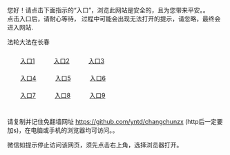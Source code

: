 您好！请点击下面指示的“入口”，浏览此网站是安全的，且为您带来平安。。 <br/>
点击入口后，请耐心等待， 过程中可能会出现无法打开的提示，请忽略，最终会进入网站. </br>

法轮大法在长春<br/>
<div style="padding:10px"><a style="margin:20px" target="_blank" href="https://d3txj6nleh82pq.cloudfront.net/2Qpsp?hxkyr" id="ccLink1" rel="nofollow">入口1</a> <a target="_blank" style="margin:20px" href="https://d2up9u4srdpk35.cloudfront.net/2Qpsp?yfxrjd" id="ccLink2" rel="nofollow">入口2</a> <a style="margin:20px" target="_blank" href="https://dmw3b0jnls6gi.cloudfront.net/2Qpsp?iufsc" id="ccLink3" rel="nofollow">入口3</a></div>

<div style="padding:10px" ><a style="margin:20px" target="_blank" href="https://d3txj6nleh82pq.cloudfront.net/2Qpsp?hxkyr" id="ccLink4" rel="nofollow">入口4</a> <a style="margin:20px" href="https://d2up9u4srdpk35.cloudfront.net/2Qpsp?yfxrjd" target="_blank" id="ccLink5" rel="nofollow">入口5</a> <a style="margin:20px" href="https://dmw3b0jnls6gi.cloudfront.net/2Qpsp?iufsc" target="_blank" id="ccLink6" rel="nofollow">入口6</a></div>

<div style="padding:10px"><a style="margin:20px" target="_blank" href="https://d3txj6nleh82pq.cloudfront.net/2Qpsp?hxkyr" id="ccLink7" rel="nofollow">入口7</a> <a style="margin:20px" href="https://d2up9u4srdpk35.cloudfront.net/2Qpsp?yfxrjd" target="_blank" id="ccLink8" rel="nofollow">入口8</a> <a style="margin:20px" target="_blank" href="https://dmw3b0jnls6gi.cloudfront.net/2Qpsp?iufsc" id="ccLink9" rel="nofollow">入口9</a></div>

<br/>



请复制并记住免翻墙网址 https://github.com/yntd/changchunzx (http后一定要加s)，在电脑或手机的浏览器均可访问。。<br/>

微信如提示停止访问该网页，须先点击右上角，选择浏览器打开。
